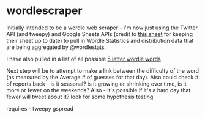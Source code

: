 # wordlescraper

Initially intended to be a wordle web scraper - i'm now just using the Twitter API (and tweepy) and Google Sheets APIs (credit to [this sheet](https://docs.google.com/spreadsheets/d/1nl_kSpnsmY-qvez2OHvMmtIYfM7tZhP5embgmedMRxE/edit#gid=556946757) for keeping their sheet up to date)
to pull in Wordle Statistics and distribution data that are being aggregated by @wordlestats.

I have also pulled in a list of all possible [5 letter wordle words](https://github.com/tabatkins/wordle-list/blob/main/words)

Next step will be to attempt to make a link between the difficulty of the word (as measured by the Average # of guesses for that day). Also could check # of reports back - is it seasonal? is it growing or shrinking over time, is it more or fewer on the weekends? Also - it's possible if it's a hard day that fewer will tweet about it? look for some hypothesis testing

requires - 
tweepy
gspread


